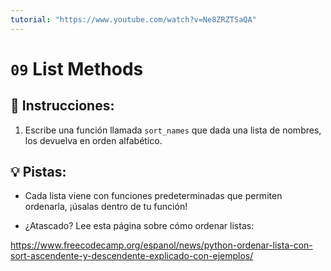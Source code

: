 ```yaml
---
tutorial: "https://www.youtube.com/watch?v=Ne8ZRZTSaQA"
---
```


# `09` List Methods

## 📝 Instrucciones:

1. Escribe una función llamada `sort_names` que dada una lista de nombres, los devuelva en orden alfabético.

## 💡 Pistas:

- Cada lista viene con funciones predeterminadas que permiten ordenarla, ¡úsalas dentro de tu función!

+ ¿Atascado? Lee esta página sobre cómo ordenar listas:

https://www.freecodecamp.org/espanol/news/python-ordenar-lista-con-sort-ascendente-y-descendente-explicado-con-ejemplos/
